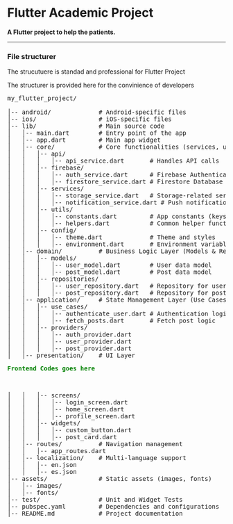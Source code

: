 <h1>Flutter Academic Project</h1>
<b>A Flutter project to help the patients.</b>
<hr />

<h3>File structurer</h3>
<p>The strucutuere is standad and professional for Flutter Project  </p>
<p>The structurer is provided here for the convinience of developers</p>

<pre>
my_flutter_project/<br/>
│-- android/             # Android-specific files  
│-- ios/                 # iOS-specific files  
│-- lib/                 # Main source code  
│   │-- main.dart        # Entry point of the app  
│   │-- app.dart         # Main app widget  
│   │-- core/            # Core functionalities (services, utilities, configurations)  
│   │   │-- api/  
│   │   │   │-- api_service.dart       # Handles API calls  
│   │   │-- firebase/  
│   │   │   │-- auth_service.dart      # Firebase Authentication  
│   │   │   │-- firestore_service.dart # Firestore Database  
│   │   │-- services/  
│   │   │   │-- storage_service.dart   # Storage-related services  
│   │   │   │-- notification_service.dart # Push notifications  
│   │   │-- utils/  
│   │   │   │-- constants.dart         # App constants (keys, URLs)  
│   │   │   │-- helpers.dart           # Common helper functions  
│   │   │-- config/  
│   │   │   │-- theme.dart             # Theme and styles  
│   │   │   │-- environment.dart       # Environment variables  
│   │-- domain/          # Business Logic Layer (Models & Repositories)  
│   │   │-- models/  
│   │   │   │-- user_model.dart        # User data model  
│   │   │   │-- post_model.dart        # Post data model  
│   │   │-- repositories/  
│   │   │   │-- user_repository.dart   # Repository for user data  
│   │   │   │-- post_repository.dart   # Repository for post data  
│   │-- application/     # State Management Layer (Use Cases, Providers, Blocs)  
│   │   │-- use_cases/  
│   │   │   │-- authenticate_user.dart # Authentication logic  
│   │   │   │-- fetch_posts.dart       # Fetch post logic  
│   │   │-- providers/  
│   │   │   │-- auth_provider.dart  
│   │   │   │-- user_provider.dart  
│   │   │   │-- post_provider.dart  
│   │-- presentation/    # UI Layer <p style="color: green; font-weight: bold;">Frontend Codes goes here</p>

│   │   │-- screens/  
│   │   │   │-- login_screen.dart  
│   │   │   │-- home_screen.dart  
│   │   │   │-- profile_screen.dart  
│   │   │-- widgets/  
│   │   │   │-- custom_button.dart  
│   │   │   │-- post_card.dart  
│   │-- routes/          # Navigation management  
│   │   │-- app_routes.dart  
│   │-- localization/    # Multi-language support  
│   │   │-- en.json  
│   │   │-- es.json  
│-- assets/              # Static assets (images, fonts)  
│   │-- images/  
│   │-- fonts/  
│-- test/                # Unit and Widget Tests  
│-- pubspec.yaml         # Dependencies and configurations  
│-- README.md            # Project documentation  
</pre>